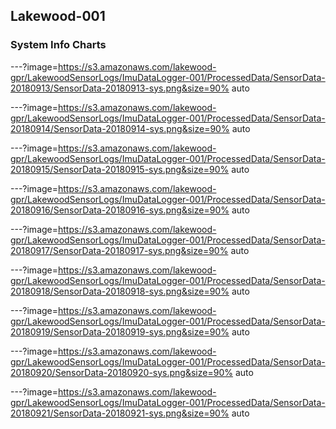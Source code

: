 ## Lakewood-001

### System Info Charts

---?image=https://s3.amazonaws.com/lakewood-gpr/LakewoodSensorLogs/ImuDataLogger-001/ProcessedData/SensorData-20180913/SensorData-20180913-sys.png&size=90% auto

---?image=https://s3.amazonaws.com/lakewood-gpr/LakewoodSensorLogs/ImuDataLogger-001/ProcessedData/SensorData-20180914/SensorData-20180914-sys.png&size=90% auto

---?image=https://s3.amazonaws.com/lakewood-gpr/LakewoodSensorLogs/ImuDataLogger-001/ProcessedData/SensorData-20180915/SensorData-20180915-sys.png&size=90% auto

---?image=https://s3.amazonaws.com/lakewood-gpr/LakewoodSensorLogs/ImuDataLogger-001/ProcessedData/SensorData-20180916/SensorData-20180916-sys.png&size=90% auto

---?image=https://s3.amazonaws.com/lakewood-gpr/LakewoodSensorLogs/ImuDataLogger-001/ProcessedData/SensorData-20180917/SensorData-20180917-sys.png&size=90% auto

---?image=https://s3.amazonaws.com/lakewood-gpr/LakewoodSensorLogs/ImuDataLogger-001/ProcessedData/SensorData-20180918/SensorData-20180918-sys.png&size=90% auto

---?image=https://s3.amazonaws.com/lakewood-gpr/LakewoodSensorLogs/ImuDataLogger-001/ProcessedData/SensorData-20180919/SensorData-20180919-sys.png&size=90% auto

---?image=https://s3.amazonaws.com/lakewood-gpr/LakewoodSensorLogs/ImuDataLogger-001/ProcessedData/SensorData-20180920/SensorData-20180920-sys.png&size=90% auto

---?image=https://s3.amazonaws.com/lakewood-gpr/LakewoodSensorLogs/ImuDataLogger-001/ProcessedData/SensorData-20180921/SensorData-20180921-sys.png&size=90% auto
